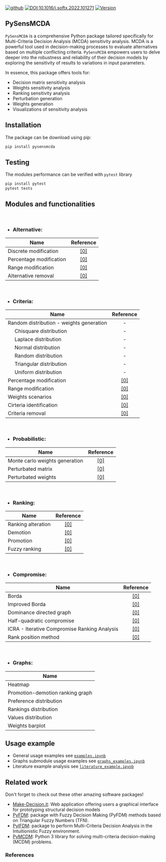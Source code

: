 [![github](https://img.shields.io/badge/github-repo-000.svg?logo=github&labelColor=gray&color=blue)](https://github.com/jwieckowski/pysensmcda)
[![DOI:10.1016/j.softx.2022.101271](http://img.shields.io/badge/DOI-10.1016/j.softx.2022.101271-0f81c2.svg)](https://doi.org/10.1016/j.softx.2022.101271)
[![Version](https://img.shields.io/pypi/v/pyfdm)](https://pypi.org/project/)

<!-- [![License](https://img.shields.io/github/license/nlesc/pyfdm)]() -->

## PySensMCDA

`PySensMCDA` is a comprehensive Python package tailored specifically for Multi-Criteria Decision Analysis (MCDA) sensitivity analysis. MCDA is a powerful tool used in decision-making processes to evaluate alternatives based on multiple conflicting criteria. `PySensMCDA` empowers users to delve deeper into the robustness and reliability of their decision models by exploring the sensitivity of results to variations in input parameters.

In essence, this package offers tools for:

- Decision matrix sensitivity analysis
- Weights sensitivity analysis
- Ranking sensitivity analysis
- Perturbation generation
- Weights generation
- Visualizations of sensitivity analysis

## Installation

The package can be download using pip:

```Bash
pip install pysensmcda
```

## Testing

The modules performance can be verified with `pytest` library

```Bash
pip install pytest
pytest tests
```

<!--
## Citation

If you use `PySensMCDA` in you work, please cite the following [publication](https://scholar.google.pl/):

> Citation

As BibTeX:

```
citation
```
-->

## Modules and functionalities

<br/>

- ### Alternative:

| Name                    |  Reference   |
| ----------------------- | :----------: |
| Discrete modification   | [[0]](#ref0) |
| Percentage modification | [[0]](#ref0) |
| Range modification      | [[0]](#ref0) |
| Alternative removal     | [[0]](#ref0) |

<br/>

- ### Criteria:

| Name                                             |  Reference   |
| ------------------------------------------------ | :----------: |
| Random distribution - weights generation         |      -       |
| &nbsp;&nbsp;&nbsp;&nbsp; Chisquare distribution  |      -       |
| &nbsp;&nbsp;&nbsp;&nbsp; Laplace distribution    |      -       |
| &nbsp;&nbsp;&nbsp;&nbsp; Normal distribution     |      -       |
| &nbsp;&nbsp;&nbsp;&nbsp; Random distribution     |      -       |
| &nbsp;&nbsp;&nbsp;&nbsp; Triangular distribution |      -       |
| &nbsp;&nbsp;&nbsp;&nbsp; Uniform distribution    |      -       |
| Percentage modification                          | [[0]](#ref0) |
| Range modification                               | [[0]](#ref0) |
| Weights scenarios                                | [[0]](#ref0) |
| Cirteria identification                          | [[0]](#ref0) |
| Criteria removal                                 | [[0]](#ref0) |

<br/>

- ### Probabilistic:

| Name                           |  Reference   |
| ------------------------------ | :----------: |
| Monte carlo weights generation | [[0]](#ref0) |
| Perturbated matrix             | [[0]](#ref0) |
| Perturbated weights            | [[0]](#ref0) |

<br/>

- ### Ranking:

| Name               |  Reference   |
| ------------------ | :----------: |
| Ranking alteration | [[0]](#ref0) |
| Demotion           | [[0]](#ref0) |
| Promotion          | [[0]](#ref0) |
| Fuzzy ranking      | [[0]](#ref0) |

<br/>

- ### Compromise:

| Name                                         |  Reference   |
| -------------------------------------------- | :----------: |
| Borda                                        | [[0]](#ref0) |
| Improved Borda                               | [[0]](#ref0) |
| Dominance directed graph                     | [[0]](#ref0) |
| Half-quadratic compromise                    | [[0]](#ref0) |
| ICRA - Iterative Compromise Ranking Analysis | [[0]](#ref0) |
| Rank position method                         | [[0]](#ref0) |

<br/>

- ### Graphs:

| Name                             |
| -------------------------------- |
| Heatmap                          |
| Promotion-demotion ranking graph |
| Preference distribution          |
| Rankings distribution            |
| Values distribution              |
| Weights barplot                  |

## Usage example

- General usage examples see [`examples.ipynb`](./examples/examples.ipynb)
- Graphs submodule usage examples see [`graphs_examples.ipynb`](./examples/graphs_examples.ipynb)
- Literature example analysis see [`literature_example.ipynb`](./examples/literature_example.ipynb)

## Related work

Don't forget to check out these other amazing software packages!

- [Make-Decision.it](http://make-decision.it/): Web application offering users a graphical interface for prototyping structural decision models
- [PyFDM](https://pypi.org/project/pyfdm/): package with Fuzzy Decision Making (PyFDM) methods based on Triangular Fuzzy Numbers (TFN).
- [PyIFDM](https://pypi.org/project/pyifdm/): package to perform Multi-Criteria Decision Analysis in the Intuitionistic Fuzzy environment.
- [PyMCDM](https://pypi.org/project/pymcdm/): Python 3 library for solving multi-criteria decision-making (MCDM) problems.

### References
